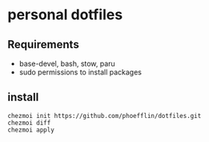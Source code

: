 # personal dotfiles

## Requirements

  * base-devel, bash, stow, paru
  * sudo permissions to install packages

## install

    chezmoi init https://github.com/phoefflin/dotfiles.git
    chezmoi diff
    chezmoi apply
